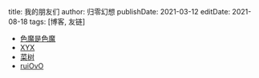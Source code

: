 title: 我的朋友们
author: 归零幻想
publishDate: 2021-03-12
editDate: 2021-08-18
tags: [博客, 友链]

<!--config-->

- [色魔是色魔](https://blog.semesse.me/)
- [XYX](http://www.xyx6.top/)
- [菜树](http://upccaishu.top/)
- [ruiOvO](https://www.ruiovo.top/)

<!--summary-->
